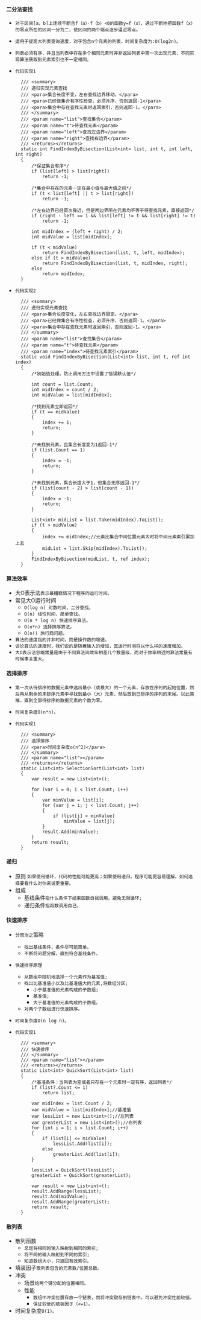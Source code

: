 

#### 二分法查找
- `对于区间[a，b]上连续不断且f（a）·f（b）<0的函数y=f（x），通过不断地把函数f（x）的零点所在的区间一分为二，使区间的两个端点逐步逼近零点。`

- `适用于提高大列表查询速度，对于包含n个元素的列表，时间复杂度为:O(log2n)。`

- `列表必须有序，并且当列表中存在多个相同元素时并非返回列表中第一次出现元素，不同实现算法获取到元素索引也不一定相同。`
- `代码实现1`

        /// <summary>
        /// 递归实现元素查找
        /// <para>集合长度不变，左右查找边界移动。</para>
        /// <para>已经做集合有序性检查，必须升序，否则返回-1</para>
        /// <para>集合中存在查找元素时返回索引，否则返回-1。</para>
        /// </summary>
        /// <param name="list">查找集合</param>
        /// <param name="t">待查找元素</param>
        /// <param name="left">查找左边界</param>
        /// <param name="right">查找右边界</param>
        /// <returns></returns>
        static int FindIndexByBisection(List<int> list, int t, int left, int right)
        {
            /*保证集合有序*/
            if (list[left] > list[right])
                return -1;

            /*集合中存在的元素一定在最小值与最大值之间*/
            if (t < list[left] || t > list[right])
                return -1;

            /*左右边界已经首次靠近，但是两边界所在元素均不等于待查找元素，直接返回*/
            if (right - left == 1 && list[left] != t && list[right] != t)
                return -1;

            int midIndex = (left + right) / 2;
            int midValue = list[midIndex];

            if (t < midValue)
                return FindIndexByBisection(list, t, left, midIndex);
            else if (t > midValue)
                return FindIndexByBisection(list, t, midIndex, right);
            else
                return midIndex;
        }

- `代码实现2`

        /// <summary>
        /// 递归实现元素查找
        /// <para>集合长度变化，左右查找边界固定。</para>
        /// <para>已经做集合有序性检查，必须升序，否则返回-1。</para>
        /// <para>集合中存在查找元素时返回索引，否则返回-1。</para>
        /// </summary>
        /// <param name="list">查找集合</param>
        /// <param name="t">待查找元素</param>
        /// <param name="index">待查找元素索引</param>
        static void FindIndexByBisection(List<int> list, int t, ref int index)
        {
            /*初始值处理，防止调用方法中设置了错误默认值*/

            int count = list.Count;
            int midIndex = count / 2;
            int midValue = list[midIndex];

            /*找到元素立即返回*/
            if (t == midValue)
            {
                index += 1;
                return;
            }

            /*未找到元素，且集合长度变为1返回-1*/
            if (list.Count == 1)
            {
                index = -1;
                return;
            }

            /*未找到元素，集合长度大于1，但集合无序返回-1*/
            if (list[count - 2] > list[count - 1])
            {
                index = -1;
                return;
            }

            List<int> midList = list.Take(midIndex).ToList();
            if (t > midValue)
            {
                index += midIndex;//元素比集合中间位置元素大时将中间元素索引累加上去
                midList = list.Skip(midIndex).ToList();
            }
            FindIndexByBisection(midList, t, ref index);
        }

#### 算法效率
- 大O表示法`表示最糟糕情况下程序的运行时间。`
- 常见大O运行时间
    - `O(log n) 对数时间，二分查找。`
    - `O(n) 线性时间，简单查找。`
    - `O(n * log n) 快速排序算法。`
    - `O(n*n) 选择排序算法。`
    - `O(n!) 旅行商问题。`
- `算法的速度指的并非时间，而是操作数的增速。`
- `谈论算法的速度时，我们说的是随着输入的增加，其运行时间将以什么样的速度增加。`
- `大O表示法忽略常量是由于不同算法间效率相差几个数量级，而对于效率相近的算法常量有时候事关重大。`

#### 选择排序
- `第一次从待排序的数据元素中选出最小（或最大）的一个元素，存放在序列的起始位置，然后再从剩余的未排序元素中寻找到最小（大）元素，然后放到已排序的序列的末尾。以此类推，直到全部待排序的数据元素的个数为零。`
- `时间复杂度O(n*n)。`
- `代码实现1`

        /// <summary>
        /// 选择排序
        /// <para>时间复杂度o(n^2)</para>
        /// </summary>
        /// <param name="list"></param>
        /// <returns></returns>
        static List<int> SelectionSort(List<int> list)
        {
            var result = new List<int>();

            for (var i = 0; i < list.Count; i++)
            {
                var minValue = list[i];
                for (var j = i; j < list.Count; j++)
                {
                    if (list[j] < minValue)
                        minValue = list[j];
                }
                result.Add(minValue);
            }
            return result;
        }
#### 递归
- 原则 `如果使用循环，代码的性能可能更高；如果使用递归，程序可能更容易理解。如何选择要看什么对你来说更重要。`
- 组成
    - 基线条件`指什么条件下结束函数自我调用，避免无限循环;`
    - 递归条件`指函数调用自己。`

#### 快速排序
- `分而治之`策略
    - `找出基线条件，条件尽可能简单。`
    - `不断将问题分解，直到符合基线条件。`
- `快速排序原理`
    - `从数组中随机地选择一个元素作为基准值;`
    - `找出比基准值小以及比基准值大的元素,将数组分区;`
        - `小于基准值的元素构成的子数组;`
        - `基准值;`
        - `大于基准值的元素构成的子数组。`
    - `对两个子数组进行快速排序。`
- `时间复杂度O(n log n)。`
- `代码实现1`

        /// <summary>
        /// 快速排序
        /// </summary>
        /// <param name="list"></param>
        /// <returns></returns>
        static List<int> QuickSort(List<int> list)
        {
            /*基准条件：当列表为空或者只存在一个元素时一定有序，返回列表*/
            if (list?.Count <= 1)
                return list;

            var midIndex = list.Count / 2;
            var midValue = list[midIndex];//基准值
            var lessList = new List<int>();//左列表
            var greaterList = new List<int>();//右列表
            for (int i = 1; i < list.Count; i++)
            {
                if (list[i] <= midValue)
                    lessList.Add(list[i]);
                else
                    greaterList.Add(list[i]);
            }

            lessList = QuickSort(lessList);
            greaterList = QuickSort(greaterList);

            var result = new List<int>();
            result.AddRange(lessList);
            result.Add(midValue);
            result.AddRange(greaterList);
            return result;
        }

#### 散列表
- 散列函数
    - `总是将相同的输入映射到相同的索引;`
    - `将不同的输入映射到不同的索引;`
    - `知道数组大小，只返回有效索引。`
- 填装因子`散列表包含的元素数/位置总数。`
- 冲突
    - 场景`给两个键分配的位置相同。`
    - 性能
        - `数组中冲突位置存放一个链表，而将冲突键存到链表中。可以避免冲突性能较低。`
        - `保证较低的填装因子（<=1）。`
- 时间复杂度`O(1)。`
